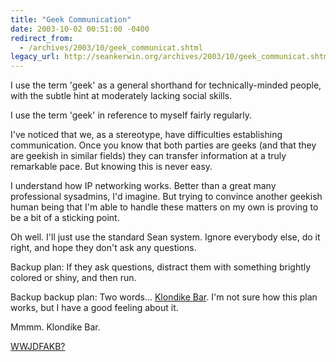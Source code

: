 ```yaml
---
title: "Geek Communication"
date: 2003-10-02 00:51:00 -0400
redirect_from:
  - /archives/2003/10/geek_communicat.shtml
legacy_url: http://seankerwin.org/archives/2003/10/geek_communicat.shtml
---
```

I use the term 'geek' as a general shorthand for technically-minded people, with the subtle hint at moderately lacking social skills.

I use the term 'geek' in reference to myself fairly regularly.

I've noticed that we, as a stereotype, have difficulties establishing communication. Once you know that both parties are geeks (and that they are geekish in similar fields) they can transfer information at a truly remarkable pace. But knowing this is never easy.

I understand how IP networking works. Better than a great many professional sysadmins, I'd imagine. But trying to convince another geekish human being that I'm able to handle these matters on my own is proving to be a bit of a sticking point.

Oh well. I'll just use the standard Sean system. Ignore everybody else, do it right, and hope they don't ask any questions.

Backup plan: If they ask questions, distract them with something brightly colored or shiny, and then run.

Backup backup plan: Two words... [Klondike Bar](http://www.icecreamusa.com/klondike/). I'm not sure how this plan works, but I have a good feeling about it.

Mmmm. Klondike Bar.

[WWJDFAKB?](http://www.tshirthell.com/shirts/products/a64/a64_a_28.jpg)
